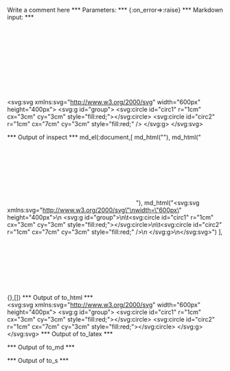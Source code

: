 Write a comment here
*** Parameters: ***
{:on_error=>:raise}
*** Markdown input: ***

<img/>

<svg/>

<svg:svg xmlns:svg="http://www.w3.org/2000/svg"
width="600px" height="400px">
  <svg:g id="group">
	<svg:circle id="circ1" r="1cm" cx="3cm" cy="3cm" style="fill:red;"></svg:circle>
	<svg:circle id="circ2" r="1cm" cx="7cm" cy="3cm" style="fill:red;" />
  </svg:g>
</svg:svg>

*** Output of inspect ***
md_el(:document,[
	md_html("<img />"),
	md_html("<svg/>"),
	md_html("<svg:svg xmlns:svg=\"http://www.w3.org/2000/svg\"\nwidth=\"600px\" height=\"400px\">\n  <svg:g id=\"group\">\n\t<svg:circle id=\"circ1\" r=\"1cm\" cx=\"3cm\" cy=\"3cm\" style=\"fill:red;\"></svg:circle>\n\t<svg:circle id=\"circ2\" r=\"1cm\" cx=\"7cm\" cy=\"3cm\" style=\"fill:red;\" />\n  </svg:g>\n</svg:svg>")
],{},[])
*** Output of to_html ***
<img /><svg></svg><svg:svg xmlns:svg="http://www.w3.org/2000/svg" width="600px" height="400px">
  <svg:g id="group">
	<svg:circle id="circ1" r="1cm" cx="3cm" cy="3cm" style="fill:red;"></svg:circle>
	<svg:circle id="circ2" r="1cm" cx="7cm" cy="3cm" style="fill:red;"></svg:circle>
  </svg:g>
</svg:svg>
*** Output of to_latex ***

*** Output of to_md ***

*** Output of to_s ***

